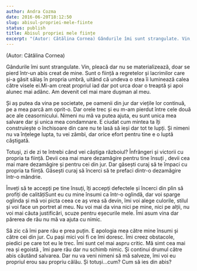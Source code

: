 ```yaml
---
author: Andra Cozma
date: 2016-06-20T18:12:50
slug: abisul-propriei-mele-fiinte
status: publish
title: Abisul propriei mele ființe
excerpt: "(Autor: Cătălina Cornea) Gândurile îmi sunt strangulate. Vin, pleacă dar nu se materializează, doar se pierd într-un abis creat de  "
---
```

(Autor: Cătălina Cornea)

Gândurile îmi sunt strangulate. Vin, pleacă dar nu se materializează, doar se pierd într-un abis creat de mine. Sunt o ființă a regretelor și lacrimilor care și-a găsit sălaș în propria umbră, uitând că undeva o stea îi luminează calea către visele ei.Mi-am creat propriul iad dar pot urca doar o treaptă și apoi alunec mai adânc. Am devenit cel mai mare dușman al meu.

Și aș putea da vina pe societate, pe oamenii din jur dar viețile lor continuă, pe a mea parcă am oprit-o. Dar orele trec și eu m-am pierdut între cele două ace ale ceasornicului. Nimeni nu mă va putea ajuta, eu sunt unica mea salvare dar și unica mea condamnare. E ciudat cum mintea ta îți construiește o închisoare din care nu te lasă să ieși dar tot te lupți. Și nimeni nu va înțelege lupta, tu vei zâmbi, dar orice efort pentru tine e o luptă câștigată.

Totuși, zi de zi te întrebi când vei câștiga războiul? Înfrângeri și victorii cu propria ta ființă. Devii cea mai mare dezamăgire pentru tine însuți , devii cea mai mare dezamăgire și pentru cei din jur. Dar găsești curaj să te împaci cu propria ta ființă. Găsești curaj să încerci să te prefaci dintr-o dezamăgire într-o mândrie.

Înveți să te accepți pe tine însuți, îți accepți defectele și încerci din plin să profiți de calitățiSunt eu cu mine însumi ca într-o oglindă, dar voi sparge oglinda și mă voi picta ceea ce aș vrea să devin, îmi voi alege culorile, stilul și voi face un portret al meu. Nu voi mai da vina nici pe mine, nici pe alții, nu voi mai căuta justificări, scuze pentru eșecurile mele. Îmi asum vina dar părerea de rău nu mă va ajuta cu nimic.

Să zic că îmi pare rău e prea puțin. E apologia mea către mine însumi și către cei din jur. Cu pași mici voi fi ce îmi doresc. Îmi creez obstacole, piedici pe care tot eu le trec. Îmi sunt cel mai aspru critic. Mă simt cea mai rea și egoistă , îmi pare rău dar nu schimb nimic. Și continui drumul către abis căutând salvarea. Dar nu va veni nimeni să mă salveze, îmi voi eu propriul erou sau propriu călău. Și totuși…cum? Cum să ies din abis?
    